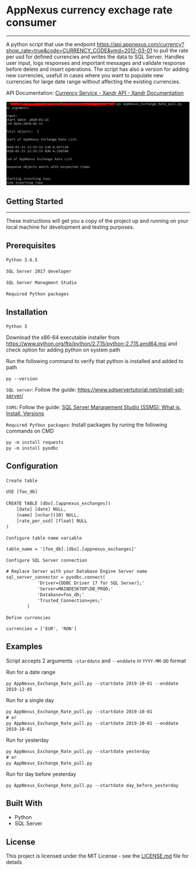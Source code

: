 # AppNexus currency exchage rate consumer
***

A python script that use the endpoint https://api.appnexus.com/currency?show_rate=true&code=CURRENCY_CODE&ymd=2012-03-01 to pull the rate per usd for defined currencies and writes the data to SQL Server. Handles user input, logs responses and important messages and validate response before delete and insert operations.
The script has also a version for adding new currencies, usefull in cases where you want to populate new currencies for large date range without affecting the existing currencies.

API Documentation: [Currency Service - Xandr API - Xandr Documentation](https://wiki.xandr.com/display/api/Currency+Service)

![4a381621.png](./img/screenshot.png?row=true)

## Getting Started
***
These instructions will get you a copy of the project up and running on your local machine for development and testing purposes.

## Prerequisites

`Python 3.6.5`

`SQL Server 2017 developer`

`SQL Server Managment Studio`

`Required Python packages`

## Installation
        
`Python 3`

Download the x86-64 executable installer from https://www.python.org/ftp/python/2.7.15/python-2.7.15.amd64.msi and check option for adding python on system path

Run the following command to verify that python is installed and added to path
```
py --version
```

`SQL server`: 
Follow the guide: https://www.sqlservertutorial.net/install-sql-server/

`SSMS`:
Follow the guide:
[SQL Server Management Studio (SSMS): What is, Install, Versions](https://www.guru99.com/sql-server-management-studio.html)

`Required Python packages`:
Install packages by runing the following commands on CMD
```
py -m install requests
py -m install pyodbc
```

## Configuration
`Create table`

```
USE [foo_db]

CREATE TABLE [dbo].[appnexus_exchanges](
	[date] [date] NULL,
	[name] [nchar](10) NULL,
	[rate_per_usd] [float] NULL
) 
```

`Configure table name variable`
```
table_name = '[foo_db].[dbo].[appnexus_exchanges]'
```

`Configure SQL Server connection`
```
# Replace Server with your Database Engine Server name
sql_server_connector = pyodbc.connect(
            'Driver={ODBC Driver 17 for SQL Server};'
            'Server=MAINDESKTOP\DB_PROD;'
            'Database=foo_db;'
            'Trusted_Connection=yes;'
        )
```

`Define currencies`
```
currencies = ['EUR', 'RON']
```

## Examples
Script accepts 2 arguments `-starddate` and `--enddate` in `YYYY-MM-DD` format

Run for a date range
```
py AppNexus_Exchange_Rate_pull.py --startdate 2019-10-01 --enddate 2019-12-05
```
Run for a single day
```
py AppNexus_Exchange_Rate_pull.py --startdate 2019-10-01
# or
py AppNexus_Exchange_Rate_pull.py --startdate 2019-10-01 --enddate 2019-10-01
```
Run for yesterday
```
py AppNexus_Exchange_Rate_pull.py --startdate yesterday
# or
py AppNexus_Exchange_Rate_pull.py 
```
Run for day before yesterday
```
py AppNexus_Exchange_Rate_pull.py --startdate day_before_yesterday
```
## Built With

* Python
* SQL Server

## License
This project is licensed under the MIT License - see the [LICENSE.md](https://www.guru99.com/sql-server-management-studio.html) file for details
